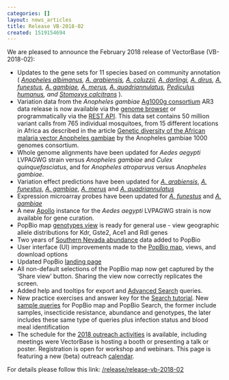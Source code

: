 ```yaml
---
categories: []
layout: news_articles
title: Release VB-2018-02
created: 1519154694
---
```

We are pleased to announce the February 2018 release of VectorBase (VB-2018-02):
<ul>
<li>Updates to the gene sets for 11 species based on community annotation ( <i>
<a href="https://www.vectorbase.org/organisms/anopheles-albimanus">Anopheles albimanus</a>, 
<a href="https://www.vectorbase.org/organisms/anopheles-arabiensis">A. arabiensis</a>, 
<a href="https://www.vectorbase.org/organisms/anopheles-coluzzii">A. coluzzii</a>, 
<a href="https://www.vectorbase.org/organisms/anopheles-darlingi">A. darlingi</a>, 
<a href="https://www.vectorbase.org/organisms/anopheles-dirus">A. dirus</a>, 
<a href="https://www.vectorbase.org/organisms/anopheles-funestus">A. funestus</a>, 
<a href="https://www.vectorbase.org/organisms/anopheles-gambiae">A. gambiae</a>, 
<a href="https://www.vectorbase.org/organisms/anopheles-merus">A. merus</a>, 
<a href="https://www.vectorbase.org/organisms/anopheles-quadriannulatus">A. quadriannulatus</a>, 
<a href="https://www.vectorbase.org/organisms/pediculus-humanus">Pediculus humanus</a>, and
<a href="https://www.vectorbase.org/organisms/stomoxys-calcitrans">Stomoxys calcitrans</a>
 </i>).
</li>
<li>Variation data from the <i>Anopheles gambiae</i> <a href="https://www.malariagen.net/projects/ag1000g">Ag1000g consortium</a> AR3 data release is now available via the <a href="https://www.vectorbase.org/Anopheles_gambiae/Info/Index">genome browser</a> or programmatically via the <a href="https://pre.vectorbase.org/rest">REST API</a>. This data set contains 50 million variant calls from 765 individual mosquitoes, from 15 different locations in Africa as described in the article <a href="https://www.nature.com/articles/nature24995">Genetic diversity of the African malaria vector Anopheles gambiae</a> by the Anopheles gambiae 1000 genomes consortium. </li>
<li>Whole genome alignments have been updated for <i>Aedes aegypti</i> LVPAGWG strain versus <i>Anopheles gambiae</i> and <i>Culex quinquefasciatus</i>, and for <i>Anopheles atroparvus</i> versus <i>Anopheles gambiae</i>.</li>
<li>Variation effect predictions have been updated for 
<a href="https://www.vectorbase.org/organisms/anopheles-arabiensis"><i>A. arabiensis</i></a>, 
<a href="https://www.vectorbase.org/organisms/anopheles-funestus"><i>A. funestus</i></a>, 
<a href="https://www.vectorbase.org/organisms/anopheles-gambiae"><i>A. gambiae</i></a>, 
<a href="https://www.vectorbase.org/organisms/anopheles-merus"><i>A. merus</i></a> and 
<a href="https://www.vectorbase.org/organisms/anopheles-quadriannulatus"><i>A. quadriannulatus</i></a>
</li>
<li>Expression microarray probes have been updated for
<a href="https://www.vectorbase.org/organisms/anopheles-funestus"><i>A. funestus</i></a> and 
<a href="https://www.vectorbase.org/organisms/anopheles-gambiae"><i>A. gambiae</i></a>
</li>
<li>A new <a href="/apollo">Apollo</a> instance for the <i>Aedes aegypti</i> LVPAGWG strain is now available for gene curation.</li>
<li>PopBio map <a href="/popbio/map/?view=geno">genotypes view</a> is ready for general use - view geographic allele distributions for Kdr, Gste2, Ace1 and Rdl genes</li>
<li>Two years of <a href="https://pre.vectorbase.org/popbio/map/?view=abnd&zoom_level=8&center=36.253813717284615,-115.03273788839581&summarizeBy=Species&grid=true&shared_link=true">Southern Nevada abundance</a> data added to PopBio</li>
<li>User interface (UI) improvements made to the <a href="https://pre.vectorbase.org/popbio/map/?view=smpl&zoom_level=3&center=23.07973176244989,3.5156250000000004&summarizeBy=Species&grid=true&shared_link=true">PopBio map</a>, views, and download options</li>
<li>Updated PopBio <a href="/popbio">landing page</a></li>
<li>All non-default selections of the PopBio map now get captured by the ‘Share view’ button.  Sharing the view now correctly replicates the screen.</li>
<li>Added help and tooltips for export and <a href="/search/site/%2A?as=True">Advanced Search</a> queries.</li>
<li>New practice exercises and answer key for the <a href="/tutorials/tools-and-resources-tutorials/search">Search tutorial</a>. 
New <a href="/tutorials/tools-and-resources-tutorials/population-biology-popbio">sample queries</a> for PopBio map and PopBio Search, the former include samples, insecticide resistance, abundance and genotypes, the later includes these same type of queries plus infection status and blood meal identification</li>
<li>The schedule for the <a href="/workshops">2018 outreach activities</a> is available, including meetings were VectorBase is hosting a booth or presenting a talk or poster. Registration is open for workshop and webinars. This page is featuring a new (beta) outreach <a href="/workshops">calendar</a>.
</li>
</ul>
 
 
For details please follow this link: <a href="/release/release-vb-2018-02">/release/release-vb-2018-02</a>

